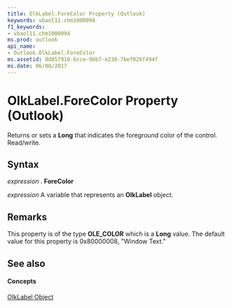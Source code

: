 ```yaml
---
title: OlkLabel.ForeColor Property (Outlook)
keywords: vbaol11.chm1000094
f1_keywords:
- vbaol11.chm1000094
ms.prod: outlook
api_name:
- Outlook.OlkLabel.ForeColor
ms.assetid: 0d857918-6cce-9bb7-e238-7bef026f494f
ms.date: 06/08/2017
---
```



# OlkLabel.ForeColor Property (Outlook)

Returns or sets a **Long** that indicates the foreground color of the control. Read/write.


## Syntax

 _expression_ . **ForeColor**

 _expression_ A variable that represents an **OlkLabel** object.


## Remarks

This property is of the type **OLE_COLOR** which is a **Long** value. The default value for this property is 0x80000008, "Window Text."


## See also


#### Concepts


[OlkLabel Object](olklabel-object-outlook.md)

